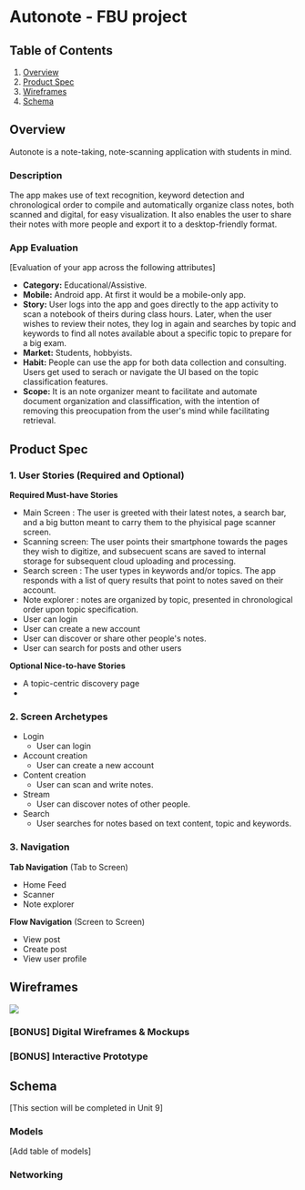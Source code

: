 Autonote - FBU project
===
## Table of Contents
1. [Overview](#Overview)
1. [Product Spec](#Product-Spec)
1. [Wireframes](#Wireframes)
2. [Schema](#Schema)

## Overview
Autonote is a note-taking, note-scanning application with students in mind. 

### Description
The app makes use of text recognition, keyword detection and chronological order to compile and automatically organize class notes, both scanned and digital, for easy visualization. It also enables the user to  share their notes with more people and export it to a desktop-friendly format. 

### App Evaluation
[Evaluation of your app across the following attributes]
- **Category:** Educational/Assistive.
- **Mobile:** Android app. At first it would be a mobile-only app.
- **Story:** User logs into the app and goes directly to the app activity to scan a notebook of theirs during class hours. Later, when the user wishes to review their notes, they log in again and searches by topic and keywords to find all notes available about a specific topic to prepare for a big exam.
- **Market:** Students, hobbyists.  
- **Habit:** People can use the app for both data collection and consulting. Users get used to serach or navigate the UI based on the topic classification features.
- **Scope:** It is an note organizer meant to facilitate and automate document organization and classiffication, with the intention of removing this preocupation from the user's mind while facilitating retrieval.

## Product Spec

### 1. User Stories (Required and Optional)

**Required Must-have Stories**

* Main Screen : The user is greeted with their latest notes, a search bar, and a big button meant to carry them to the phyisical page scanner screen. 
* Scanning screen: The user points their smartphone towards the pages they wish to digitize, and subsecuent scans are saved to internal storage for subsequent cloud uploading and processing.
* Search screen : The user types in keywords and/or topics. The app responds with a list of query results that point to notes saved on their account.  
* Note explorer : notes are organized by topic, presented in chronological order upon topic specification.
* User can login
* User can create a new account
* User can discover or share other people's notes. 
* User can search for posts and other users 

**Optional Nice-to-have Stories**

* A topic-centric discovery page
* 

### 2. Screen Archetypes

* Login
    * User can login
* Account creation
    * User can create a new account
* Content creation
    * User can scan and write notes.
* Stream
    * User can discover notes of other people.
* Search
    * User searches for notes based on text content, topic and keywords.
### 3. Navigation

**Tab Navigation** (Tab to Screen)
* Home Feed
* Scanner
* Note explorer

**Flow Navigation** (Screen to Screen)

* View post
* Create post
* View user profile

## Wireframes
![](https://i.imgur.com/tenvHf7.png)

### [BONUS] Digital Wireframes & Mockups

### [BONUS] Interactive Prototype

## Schema 
[This section will be completed in Unit 9]
### Models
[Add table of models]
### Networking
